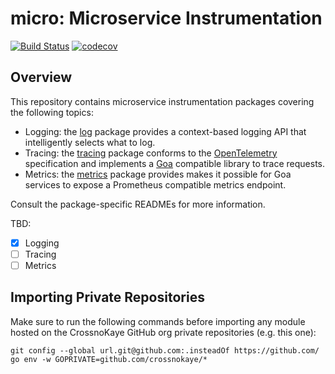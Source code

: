 # micro: Microservice Instrumentation

[![Build Status](https://github.com/crossnokaye/micro/workflows/CI/badge.svg?branch=main&event=push)](https://github.com/crossnokaye/micro/actions?query=branch%3Amain+event%3Apush)
[![codecov](https://codecov.io/gh/crossnokaye/micro/branch/main/graph/badge.svg?token=HVP4WT1PS6)](https://codecov.io/gh/crossnokaye/micro)

## Overview

This repository contains microservice instrumentation packages covering the
following topics:

* Logging: the [log](log/) package provides a context-based logging API that
  intelligently selects what to log.
* Tracing: the [tracing](tracing/) package conforms to the
  [OpenTelemetry](https://opentelemetry.io/) specification and implements a
  [Goa](https://goa.design) compatible library to trace requests.
* Metrics: the [metrics](metrics/) package provides makes it possible for Goa
  services to expose a Prometheus compatible metrics endpoint.

Consult the package-specific READMEs for more information.

TBD:
- [x] Logging
- [ ] Tracing
- [ ] Metrics

## Importing Private Repositories

Make sure to run the following commands before importing any module hosted on
the CrossnoKaye GitHub org private repositories (e.g. this one):

```
git config --global url.git@github.com:.insteadOf https://github.com/
go env -w GOPRIVATE=github.com/crossnokaye/*
```
